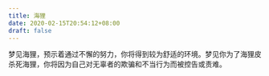 ```yaml
---
title: 海狸
date: 2020-02-15T20:54:12+08:00
draft: false
---
```


梦见海狸，预示着通过不懈的努力，你将得到较为舒适的环境。梦见你为了海狸皮杀死海狸，你将因为自己对无辜者的欺骗和不当行为而被控告或责难。